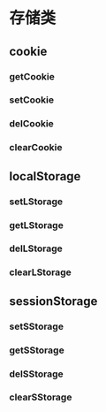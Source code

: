 # 存储类

## cookie

### getCookie

### setCookie

### delCookie

### clearCookie

## localStorage

### setLStorage

### getLStorage

### delLStorage

### clearLStorage

## sessionStorage

### setSStorage

### getSStorage

### delSStorage

### clearSStorage